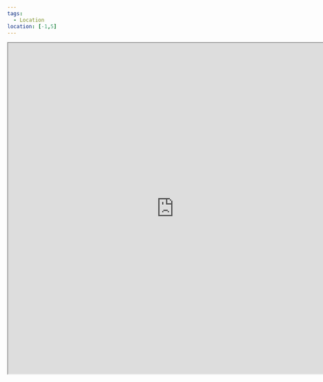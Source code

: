 ```yaml
---
tags:
  - Location
location: [-1,5]
---
```


<iframe src="https://watabou.github.io/city-generator/?size=27&seed=6150364240062&name=Issren&population=6716&greens=0&citadel=1&urban_castle=1&plaza=0&temple=0&walls=1&shantytown=0&coast=0&river=1&hub=1" width="768" height="768" />

The town of Issren is the most eastern settlement into the [[Emerald Coast]]. A frontier town, it serves as a stronghold to protect civilians from the wild jungles around it.

Due to it's proximity to the coast, it often has dealings with pirates and raiders that dwell in the jungles. As such, it's mayor is quite rich from ill-gotten gains and many fences and thieves can be found lurking in the taverns and trading halls.
Most of it's outgoing trade is sent upriver to [[Leeyaz]], either by cart or small boats. Officially it's produce is dense jungle wood, but contraband regularly finds it's way amongst the lumber.

### Locations

#### [[Bumpy Shroom]] Tavern
One of the many taverns in Issren, this particular tavern is run by a Fungril called [[Ka'Eek]].
[[Quentin McQuall]] witnessed Ka'Eek being robbed whilst drinking in this tavern and agreed to sort out his problem in exchange for free board.
